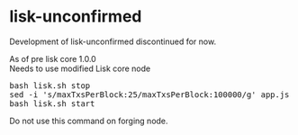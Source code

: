 # lisk-unconfirmed

Development of lisk-unconfirmed discontinued for now.

As of pre lisk core 1.0.0<br>
Needs to use modified Lisk core node
<pre>
bash lisk.sh stop
sed -i 's/maxTxsPerBlock:25/maxTxsPerBlock:100000/g' app.js
bash lisk.sh start
</pre>

Do not use this command on forging node.
